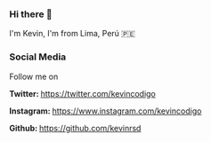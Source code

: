 ### Hi there 👋

I'm Kevin, I'm from Lima, Perú 🇵🇪

### Social Media

<p>Follow me on</p>
<p><b>Twitter: </b><a href="https:&#x2F;&#x2F;twitter.com&#x2F;kevincodigo">https:&#x2F;&#x2F;twitter.com&#x2F;kevincodigo</a></p>
<p><b>Instagram: </b><a href="https:&#x2F;&#x2F;www.instagram.com&#x2F;kevincodigo">https:&#x2F;&#x2F;www.instagram.com&#x2F;kevincodigo</a></p>
<p><b>Github: </b><a href="https:&#x2F;&#x2F;github.com&#x2F;kevinrsd">https:&#x2F;&#x2F;github.com&#x2F;kevinrsd</a></p>



<!--
**kevinrsd/kevinrsd** is a ✨ _special_ ✨ repository because its `README.md` (this file) appears on your GitHub profile.

Here are some ideas to get you started:

- 🔭 I’m currently working on ...
- 🌱 I’m currently learning ...
- 👯 I’m looking to collaborate on ...
- 🤔 I’m looking for help with ...
- 💬 Ask me about ...
- 📫 How to reach me: ...
- 😄 Pronouns: ...
- ⚡ Fun fact: ...
-->
